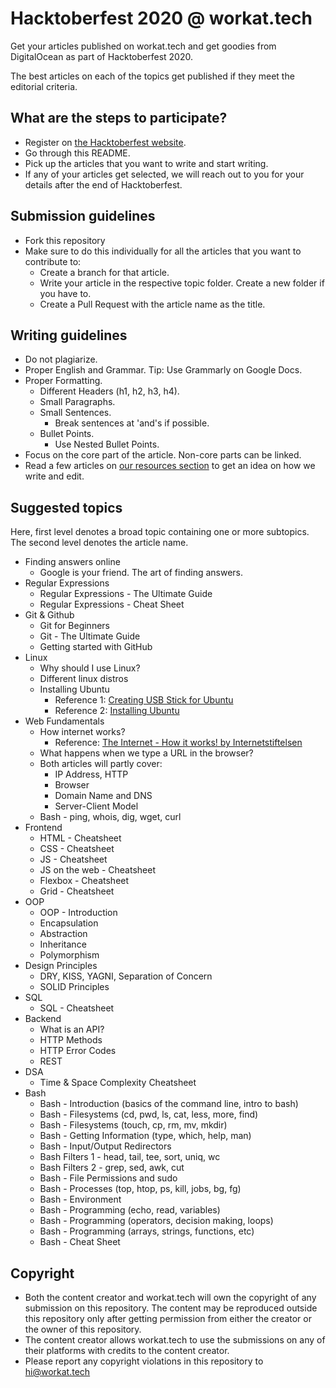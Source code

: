 # Hacktoberfest 2020 @ workat.tech

Get your articles published on workat.tech and get goodies from DigitalOcean as part of Hacktoberfest 2020.

The best articles on each of the topics get published if they meet the editorial criteria.

## What are the steps to participate?
- Register on [the Hacktoberfest website](https://hacktoberfest.digitalocean.com).
- Go through this README.
- Pick up the articles that you want to write and start writing.
- If any of your articles get selected, we will reach out to you for your details after the end of Hacktoberfest.

## Submission guidelines
- Fork this repository
- Make sure to do this individually for all the articles that you want to contribute to:
  - Create a branch for that article.
  - Write your article in the respective topic folder. Create a new folder if you have to.
  - Create a Pull Request with the article name as the title.

## Writing guidelines
- Do not plagiarize.
- Proper English and Grammar. Tip: Use Grammarly on Google Docs.
- Proper Formatting.
  - Different Headers (h1, h2, h3, h4).
  - Small Paragraphs.
  - Small Sentences.
    - Break sentences at 'and's if possible.
  - Bullet Points.
    - Use Nested Bullet Points.
- Focus on the core part of the article. Non-core parts can be linked.
- Read a few articles on [our resources section](https://workat.tech/resources) to get an idea on how we write and edit.

## Suggested topics
Here, first level denotes a broad topic containing one or more subtopics. The second level denotes the article name.

- Finding answers online
  - Google is your friend. The art of finding answers.
- Regular Expressions
  - Regular Expressions - The Ultimate Guide
  - Regular Expressions - Cheat Sheet
- Git & Github
  - Git for Beginners
  - Git - The Ultimate Guide
  - Getting started with GitHub
- Linux
  - Why should I use Linux?
  - Different linux distros
  - Installing Ubuntu
    - Reference 1: [Creating USB Stick for Ubuntu](https://ubuntu.com/tutorials/create-a-usb-stick-on-ubuntu#1-overview)
    - Reference 2: [Installing Ubuntu](https://ubuntu.com/tutorials/install-ubuntu-desktop#1-overview)
- Web Fundamentals
  - How internet works?
    - Reference: [The Internet - How it works! by Internetstiftelsen](https://www.youtube.com/watch?v=uvOJY3uYjYQ)
  - What happens when we type a URL in the browser?
  - Both articles will partly cover:
    - IP Address, HTTP
    - Browser
    - Domain Name and DNS
    - Server-Client Model
  - Bash - ping, whois, dig, wget, curl
- Frontend
  - HTML - Cheatsheet
  - CSS - Cheatsheet
  - JS - Cheatsheet
  - JS on the web - Cheatsheet
  - Flexbox - Cheatsheet
  - Grid - Cheatsheet
- OOP
  - OOP - Introduction
  - Encapsulation
  - Abstraction
  - Inheritance
  - Polymorphism
- Design Principles
  - DRY, KISS, YAGNI, Separation of Concern
  - SOLID Principles
- SQL
  - SQL - Cheatsheet
- Backend
  - What is an API?
  - HTTP Methods
  - HTTP Error Codes
  - REST
- DSA
  - Time & Space Complexity Cheatsheet
- Bash
  - Bash - Introduction (basics of the command line, intro to bash)
  - Bash - Filesystems (cd, pwd, ls, cat, less, more, find)
  - Bash - Filesystems (touch, cp, rm, mv, mkdir)
  - Bash - Getting Information (type, which, help, man)
  - Bash - Input/Output Redirectors
  - Bash Filters 1 - head, tail, tee, sort, uniq, wc
  - Bash Filters 2 - grep, sed, awk, cut
  - Bash - File Permissions and sudo
  - Bash - Processes (top, htop, ps, kill, jobs, bg, fg)
  - Bash - Environment
  - Bash - Programming (echo, read, variables)
  - Bash - Programming (operators, decision making, loops)
  - Bash - Programming (arrays, strings, functions, etc)
  - Bash - Cheat Sheet

## Copyright
- Both the content creator and workat.tech will own the copyright of any submission on this repository. The content may be reproduced outside this repository only after getting permission from either the creator or the owner of this repository.
- The content creator allows workat.tech to use the submissions on any of their platforms with credits to the content creator.
- Please report any copyright violations in this repository to hi@workat.tech